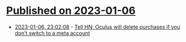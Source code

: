 # [Published on 2023-01-06](index.md)

* [2023-01-06, 23:02:08](https://news.ycombinator.com/item?id=34282623) - [Tell HN: Oculus will delete purchases if you don’t switch to a meta account](https://news.ycombinator.com/item?id=34282623)
